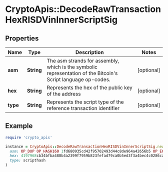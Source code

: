 # CryptoApis::DecodeRawTransactionHexRISDVinInnerScriptSig

## Properties

| Name | Type | Description | Notes |
| ---- | ---- | ----------- | ----- |
| **asm** | **String** | The asm strands for assembly, which is the symbolic representation of the Bitcoin&#39;s Script language op-codes. | [optional] |
| **hex** | **String** | Represents the hex of the public key of the address | [optional] |
| **type** | **String** | Represents the script type of the reference transaction identifier | [optional] |

## Example

```ruby
require 'crypto_apis'

instance = CryptoApis::DecodeRawTransactionHexRISDVinInnerScriptSig.new(
  asm: OP_DUP OP_HASH160 1fd680935cd42f95702493d44c8de964a42656b5 OP_EQUALVERIFY OP_CHECKSIG,
  hex: 4197968cb34bfba488b4a2399f7959b823fefad79ca0b5ed3f3a4bec4c0286cab55b896b28bbbcd4e61cf584cecfd47063b18b481d8d680eafbf869ada1a02c52441210237a84e6d70e775f274e4cbd9f30f9f8b1a426e8b08a9f802a851ce501c930011,
  type: scripthash
)
```

